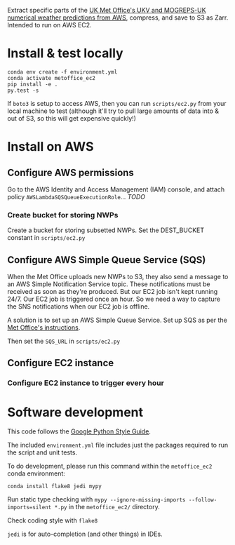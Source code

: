 Extract specific parts of the [UK Met Office's UKV and MOGREPS-UK numerical weather predictions from AWS](https://registry.opendata.aws/uk-met-office/), compress, and save to S3 as Zarr.  Intended to run on AWS EC2.


# Install & test locally

```
conda env create -f environment.yml 
conda activate metoffice_ec2
pip install -e .
py.test -s
```

If `boto3` is setup to access AWS, then you can run `scripts/ec2.py` from your local machine to test (although it'll try to pull large amounts of data into & out of S3, so this will get expensive quickly!)


# Install on AWS

## Configure AWS permissions

Go to the AWS Identity and Access Management (IAM) console, and attach policy `AWSLambdaSQSQueueExecutionRole`... *TODO*


### Create bucket for storing NWPs

Create a bucket for storing subsetted NWPs.  Set the DEST_BUCKET constant in `scripts/ec2.py`


## Configure AWS Simple Queue Service (SQS)

When the Met Office uploads new NWPs to S3, they also send a message to an AWS Simple Notification Service topic.  These notifications must be received as soon as they're produced.  But our EC2 job isn't kept running 24/7.  Our EC2 job is triggered once an hour.  So we need a way to capture the SNS notifications when our EC2 job is offline.

A solution is to set up an AWS Simple Queue Service.  Set up SQS as per the [Met Office's instructions](https://github.com/MetOffice/aws-earth-examples/blob/master/examples/2.%20Subscribing%20to%20data.ipynb).

Then set the `SQS_URL` in `scripts/ec2.py`

## Configure EC2 instance


### Configure EC2 instance to trigger every hour


# Software development

This code follows the [Google Python Style Guide](http://google.github.io/styleguide/pyguide.html).

The included `environment.yml` file includes just the packages required to run the script
and unit tests.

To do development, please run this command within the `metoffice_ec2` conda environment:

`conda install flake8 jedi mypy`

Run static type checking with `mypy --ignore-missing-imports --follow-imports=silent *.py`
in the `metoffice_ec2/` directory.

Check coding style with `flake8`

`jedi` is for auto-completion (and other things) in IDEs.
